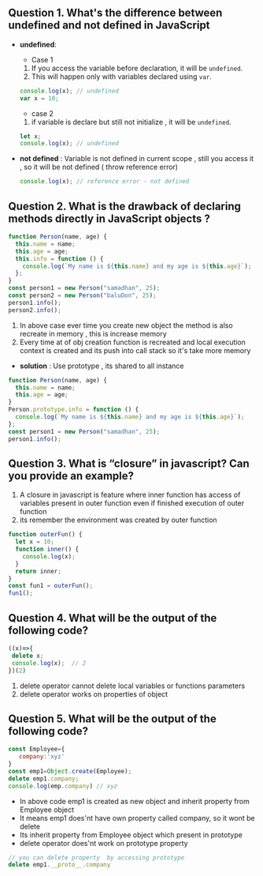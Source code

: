 ## Question 1. What's the difference between undefined and not defined in JavaScript

- **undefined**:

  - Case 1

  1. If you access the variable before declaration, it will be `undefined`.
  2. This will happen only with variables declared using `var`.

  ```javascript
  console.log(x); // undefined
  var x = 10;
  ```

  - case 2

  1.  if variable is declare but still not initialize , it will be `undefined`.

  ```javascript
  let x;
  console.log(x); // undefined
  ```

- **not defined** :
  Variable is not defined in current scope , still you access it , so it will be not defined ( throw reference error)

  ```javascript
  console.log(x); // reference error - not defined
  ```

## Question 2. What is the drawback of declaring methods directly in JavaScript objects ?

```javascript
function Person(name, age) {
  this.name = name;
  this.age = age;
  this.info = function () {
    console.log(`My name is ${this.name} and my age is ${this.age}`);
  };
}
const person1 = new Person("samadhan", 25);
const person2 = new Person("baluDon", 25);
person1.info();
person2.info();
```

1. In above case ever time you create new object the method is also recreate in memory , this is increase memory
2. Every time at of obj creation function is recreated and local execution context is created and its push into call stack so it's
   take more memory

- **solution** :
  Use prototype , its shared to all instance

```javascript
function Person(name, age) {
  this.name = name;
  this.age = age;
}
Person.prototype.info = function () {
  console.log(`My name is ${this.name} and my age is ${this.age}`);
};
const person1 = new Person("samadhan", 25);
person1.info();
```

## Question 3. What is “closure” in javascript? Can you provide an example?

1. A closure in javascript is feature where inner function has access of variables present in outer function even if finished execution of outer function
2. its remember the environment was created by outer function

```javascript
function outerFun() {
  let x = 10;
  function inner() {
    console.log(x);
  }
  return inner;
}
const fun1 = outerFun();
fun1();
```
## Question 4. What will be the output of the following code?

```javascript
((x)=>{
 delete x;
 console.log(x);  // 2
})(2)
```
1. delete operator cannot delete local variables or functions parameters 
2. delete operator works on properties of object

## Question 5. What will be the output of the following code?
```javascript
const Employee={
   company:'xyz'
}
const emp1=Object.create(Employee);
delete emp1.company;
console.log(emp.company) // xyz
```
- In above code emp1 is created as new object and inherit property from Employee object
- It means emp1 does'nt have own property called company, so it wont be delete 
- Its inherit property from Employee object which present in prototype 
- delete operator does'nt work on prototype property 
```javascript
// you can delete property  by accessing prototype
delete emp1.__proto__.company
```` 


